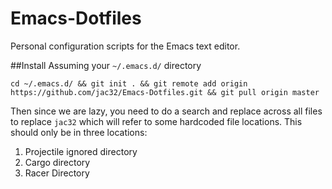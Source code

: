 # Emacs-Dotfiles
Personal configuration scripts for the Emacs text editor.

##Install
Assuming your `~/.emacs.d/` directory
```
cd ~/.emacs.d/ && git init . && git remote add origin https://github.com/jac32/Emacs-Dotfiles.git && git pull origin master
```
Then since we are lazy, you need to do a search and replace across all files to replace `jac32` which will refer to some hardcoded file locations. This should only be in three locations:

1. Projectile ignored directory
2. Cargo directory
3. Racer Directory
